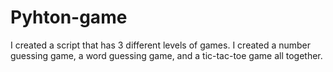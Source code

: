 # Pyhton-game
I created a script that has 3 different levels of games. 
I created a number guessing game, a word guessing game, and a tic-tac-toe game all together.
